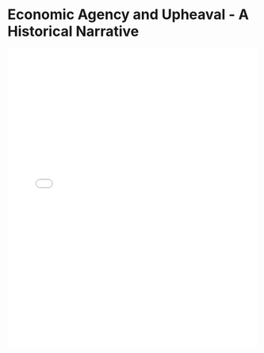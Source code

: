 # Economic Agency and Upheaval - A Historical Narrative

<embed src="Economic Agency and Upheaval - A Historical Narrative.pdf" type="application/pdf" width="100%" height="600px">

